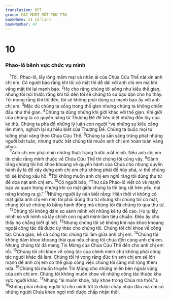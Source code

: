 ```yaml
---
translation: BPT
group: HAI MƯƠI MỐT THƯ TÍN
bookName: II Cổ-linh 
bookNumber: 47
---
```


<div class="title"><h1>10</h1><h3>Phao-lô bênh vực chức vụ mình</h3></div>
<span class="verse 2co_10_1"> <sup>1</sup>Tôi, Phao-lô, lấy lòng mềm mại và nhân ái của Chúa Cứu Thế nài xin anh chị em. Có người bảo rằng khi tôi có mặt thì dễ dãi với anh chị em mà khi vắng mặt thì lại mạnh bạo.</span>
<span class="verse 2co_10_2"><sup>2</sup>Họ cho rằng chúng tôi sống như kiểu thế gian, nhưng tôi nói trước rằng khi tôi đến tôi sẽ chứng tỏ sự bạo dạn cho họ thấy. Tôi mong rằng khi tôi đến, tôi sẽ không phải dùng sự mạnh bạo ấy với anh chị em.</span>
<span class="verse 2co_10_3"><sup>3</sup>Mặc dù chúng ta sống trong thế gian nhưng chúng ta không chiến đấu như thế gian.</span>
<span class="verse 2co_10_4"><sup>4</sup>Chúng ta dùng những khí giới khác với thế gian. Khí giới của chúng ta có quyền năng từ Thượng Đế để tiêu diệt những đồn lũy của kẻ thù. Chúng ta phá đổ những lý luận con người</span>
<span class="verse 2co_10_5"><sup>5</sup>và những sự kiêu căng lên mình, nghịch lại sự hiểu biết của Thượng Đế. Chúng ta buộc mọi tư tưởng phải vâng theo Chúa Cứu Thế.</span>
<span class="verse 2co_10_6"><sup>6</sup>Chúng ta sẵn sàng trừng phạt những người bất tuân, nhưng trước hết chúng tôi muốn anh chị em hoàn toàn vâng phục.<br/></span>
<span class="verse 2co_10_7"> <sup>7</sup>Anh chị em phải nhìn những thực trạng trước mắt mình. Nếu anh chị em tin chắc rằng mình thuộc về Chúa Cứu Thế thì chúng tôi cũng vậy.</span>
<span class="verse 2co_10_8"><sup>8</sup>Đành rằng chúng tôi hơi khoe khoang về quyền hành của Chúa cho nhưng quyền hành ấy là để xây dựng anh chị em chứ không phải để hủy phá, vì thế chúng tôi sẽ không xấu hổ.</span>
<span class="verse 2co_10_9"><sup>9</sup>Tôi không muốn anh chị em nghĩ rằng tôi dùng thư từ để dọa nạt anh chị em.</span>
<span class="verse 2co_10_10"><sup>10</sup>Có người bảo, “Thư của Phao-lô viết có vẻ mạnh bạo và quan trọng nhưng khi có mặt giữa chúng ta thì ông rất hèn yếu, nói năng không ra gì.”</span>
<span class="verse 2co_10_11"><sup>11</sup>Những người ấy nên biết rằng: Hiện thời vì không có mặt giữa anh chị em nên tôi phải dùng thư từ nhưng khi chúng tôi có mặt, chúng tôi sẽ chứng tỏ bằng hành động mà chúng tôi đã chứng tỏ qua thư từ.<br/></span>
<span class="verse 2co_10_12"> <sup>12</sup>Chúng tôi không dám so sánh mình với những kẻ tự đề cao. Họ tự lấy mình so với mình và lấy chính con người mình làm tiêu chuẩn. Điều ấy cho thấy họ chẳng biết gì hết.</span>
<span class="verse 2co_10_13"><sup>13</sup>Nhưng chúng tôi sẽ không khi nào khoe khoang ngoài công tác đã được ủy thác cho chúng tôi. Chúng tôi chỉ khoe về công tác Chúa giao, kể cả công tác chúng tôi làm giữa anh chị em.</span>
<span class="verse 2co_10_14"><sup>14</sup>Chúng tôi không dám khoe khoang thái quá nếu chúng tôi chưa đến cùng anh chị em. Nhưng chúng tôi đã mang Tin Mừng của Chúa Cứu Thế đến cho anh chị em rồi.</span>
<span class="verse 2co_10_15"><sup>15</sup>Chúng tôi chỉ khoe về công tác của chính mình chứ không phải công tác người khác đã làm. Chúng tôi hi vọng rằng đức tin anh chị em sẽ lớn mạnh để anh chị em có thể giúp công việc chúng tôi càng mở rộng thêm nữa.</span>
<span class="verse 2co_10_16"><sup>16</sup>Chúng tôi muốn truyền Tin Mừng cho những miền bên ngoài vùng của anh chị em. Chúng tôi không muốn khoe về những công tác thuộc khu vực người khác.</span>
<span class="verse 2co_10_17"><sup>17</sup>Nhưng “ai muốn khoe, hãy khoe trong Chúa mà thôi.”<a data-toggle="tooltip" data-placement="bottom" title="Giê 9:24.">⚓</a></span>
<span class="verse 2co_10_18"><sup>18</sup>Không phải những người tự cho mình tốt là được chấp nhận đâu mà chỉ có những người Chúa khen ngợi mới được chấp nhận thôi.<br/></span>
